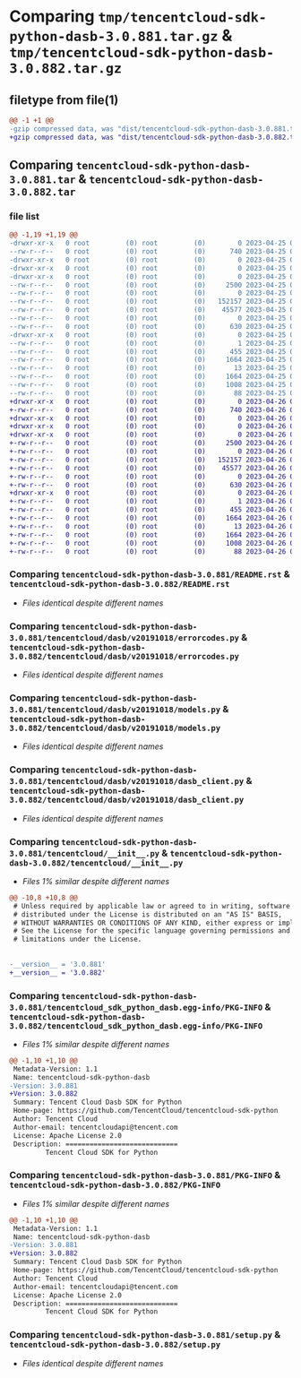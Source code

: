 # Comparing `tmp/tencentcloud-sdk-python-dasb-3.0.881.tar.gz` & `tmp/tencentcloud-sdk-python-dasb-3.0.882.tar.gz`

## filetype from file(1)

```diff
@@ -1 +1 @@
-gzip compressed data, was "dist/tencentcloud-sdk-python-dasb-3.0.881.tar", last modified: Tue Apr 25 00:34:55 2023, max compression
+gzip compressed data, was "dist/tencentcloud-sdk-python-dasb-3.0.882.tar", last modified: Wed Apr 26 03:14:15 2023, max compression
```

## Comparing `tencentcloud-sdk-python-dasb-3.0.881.tar` & `tencentcloud-sdk-python-dasb-3.0.882.tar`

### file list

```diff
@@ -1,19 +1,19 @@
-drwxr-xr-x   0 root         (0) root         (0)        0 2023-04-25 00:34:55.000000 tencentcloud-sdk-python-dasb-3.0.881/
--rw-r--r--   0 root         (0) root         (0)      740 2023-04-25 00:34:55.000000 tencentcloud-sdk-python-dasb-3.0.881/README.rst
-drwxr-xr-x   0 root         (0) root         (0)        0 2023-04-25 00:34:55.000000 tencentcloud-sdk-python-dasb-3.0.881/tencentcloud/
-drwxr-xr-x   0 root         (0) root         (0)        0 2023-04-25 00:34:55.000000 tencentcloud-sdk-python-dasb-3.0.881/tencentcloud/dasb/
-drwxr-xr-x   0 root         (0) root         (0)        0 2023-04-25 00:34:55.000000 tencentcloud-sdk-python-dasb-3.0.881/tencentcloud/dasb/v20191018/
--rw-r--r--   0 root         (0) root         (0)     2500 2023-04-25 00:34:55.000000 tencentcloud-sdk-python-dasb-3.0.881/tencentcloud/dasb/v20191018/errorcodes.py
--rw-r--r--   0 root         (0) root         (0)        0 2023-04-25 00:34:55.000000 tencentcloud-sdk-python-dasb-3.0.881/tencentcloud/dasb/v20191018/__init__.py
--rw-r--r--   0 root         (0) root         (0)   152157 2023-04-25 00:34:55.000000 tencentcloud-sdk-python-dasb-3.0.881/tencentcloud/dasb/v20191018/models.py
--rw-r--r--   0 root         (0) root         (0)    45577 2023-04-25 00:34:55.000000 tencentcloud-sdk-python-dasb-3.0.881/tencentcloud/dasb/v20191018/dasb_client.py
--rw-r--r--   0 root         (0) root         (0)        0 2023-04-25 00:34:55.000000 tencentcloud-sdk-python-dasb-3.0.881/tencentcloud/dasb/__init__.py
--rw-r--r--   0 root         (0) root         (0)      630 2023-04-25 00:34:55.000000 tencentcloud-sdk-python-dasb-3.0.881/tencentcloud/__init__.py
-drwxr-xr-x   0 root         (0) root         (0)        0 2023-04-25 00:34:55.000000 tencentcloud-sdk-python-dasb-3.0.881/tencentcloud_sdk_python_dasb.egg-info/
--rw-r--r--   0 root         (0) root         (0)        1 2023-04-25 00:34:55.000000 tencentcloud-sdk-python-dasb-3.0.881/tencentcloud_sdk_python_dasb.egg-info/dependency_links.txt
--rw-r--r--   0 root         (0) root         (0)      455 2023-04-25 00:34:55.000000 tencentcloud-sdk-python-dasb-3.0.881/tencentcloud_sdk_python_dasb.egg-info/SOURCES.txt
--rw-r--r--   0 root         (0) root         (0)     1664 2023-04-25 00:34:55.000000 tencentcloud-sdk-python-dasb-3.0.881/tencentcloud_sdk_python_dasb.egg-info/PKG-INFO
--rw-r--r--   0 root         (0) root         (0)       13 2023-04-25 00:34:55.000000 tencentcloud-sdk-python-dasb-3.0.881/tencentcloud_sdk_python_dasb.egg-info/top_level.txt
--rw-r--r--   0 root         (0) root         (0)     1664 2023-04-25 00:34:55.000000 tencentcloud-sdk-python-dasb-3.0.881/PKG-INFO
--rw-r--r--   0 root         (0) root         (0)     1008 2023-04-25 00:34:55.000000 tencentcloud-sdk-python-dasb-3.0.881/setup.py
--rw-r--r--   0 root         (0) root         (0)       88 2023-04-25 00:34:55.000000 tencentcloud-sdk-python-dasb-3.0.881/setup.cfg
+drwxr-xr-x   0 root         (0) root         (0)        0 2023-04-26 03:14:15.000000 tencentcloud-sdk-python-dasb-3.0.882/
+-rw-r--r--   0 root         (0) root         (0)      740 2023-04-26 03:14:15.000000 tencentcloud-sdk-python-dasb-3.0.882/README.rst
+drwxr-xr-x   0 root         (0) root         (0)        0 2023-04-26 03:14:15.000000 tencentcloud-sdk-python-dasb-3.0.882/tencentcloud/
+drwxr-xr-x   0 root         (0) root         (0)        0 2023-04-26 03:14:15.000000 tencentcloud-sdk-python-dasb-3.0.882/tencentcloud/dasb/
+drwxr-xr-x   0 root         (0) root         (0)        0 2023-04-26 03:14:15.000000 tencentcloud-sdk-python-dasb-3.0.882/tencentcloud/dasb/v20191018/
+-rw-r--r--   0 root         (0) root         (0)     2500 2023-04-26 03:14:15.000000 tencentcloud-sdk-python-dasb-3.0.882/tencentcloud/dasb/v20191018/errorcodes.py
+-rw-r--r--   0 root         (0) root         (0)        0 2023-04-26 03:14:15.000000 tencentcloud-sdk-python-dasb-3.0.882/tencentcloud/dasb/v20191018/__init__.py
+-rw-r--r--   0 root         (0) root         (0)   152157 2023-04-26 03:14:15.000000 tencentcloud-sdk-python-dasb-3.0.882/tencentcloud/dasb/v20191018/models.py
+-rw-r--r--   0 root         (0) root         (0)    45577 2023-04-26 03:14:15.000000 tencentcloud-sdk-python-dasb-3.0.882/tencentcloud/dasb/v20191018/dasb_client.py
+-rw-r--r--   0 root         (0) root         (0)        0 2023-04-26 03:14:15.000000 tencentcloud-sdk-python-dasb-3.0.882/tencentcloud/dasb/__init__.py
+-rw-r--r--   0 root         (0) root         (0)      630 2023-04-26 03:14:15.000000 tencentcloud-sdk-python-dasb-3.0.882/tencentcloud/__init__.py
+drwxr-xr-x   0 root         (0) root         (0)        0 2023-04-26 03:14:15.000000 tencentcloud-sdk-python-dasb-3.0.882/tencentcloud_sdk_python_dasb.egg-info/
+-rw-r--r--   0 root         (0) root         (0)        1 2023-04-26 03:14:15.000000 tencentcloud-sdk-python-dasb-3.0.882/tencentcloud_sdk_python_dasb.egg-info/dependency_links.txt
+-rw-r--r--   0 root         (0) root         (0)      455 2023-04-26 03:14:15.000000 tencentcloud-sdk-python-dasb-3.0.882/tencentcloud_sdk_python_dasb.egg-info/SOURCES.txt
+-rw-r--r--   0 root         (0) root         (0)     1664 2023-04-26 03:14:15.000000 tencentcloud-sdk-python-dasb-3.0.882/tencentcloud_sdk_python_dasb.egg-info/PKG-INFO
+-rw-r--r--   0 root         (0) root         (0)       13 2023-04-26 03:14:15.000000 tencentcloud-sdk-python-dasb-3.0.882/tencentcloud_sdk_python_dasb.egg-info/top_level.txt
+-rw-r--r--   0 root         (0) root         (0)     1664 2023-04-26 03:14:15.000000 tencentcloud-sdk-python-dasb-3.0.882/PKG-INFO
+-rw-r--r--   0 root         (0) root         (0)     1008 2023-04-26 03:14:15.000000 tencentcloud-sdk-python-dasb-3.0.882/setup.py
+-rw-r--r--   0 root         (0) root         (0)       88 2023-04-26 03:14:15.000000 tencentcloud-sdk-python-dasb-3.0.882/setup.cfg
```

### Comparing `tencentcloud-sdk-python-dasb-3.0.881/README.rst` & `tencentcloud-sdk-python-dasb-3.0.882/README.rst`

 * *Files identical despite different names*

### Comparing `tencentcloud-sdk-python-dasb-3.0.881/tencentcloud/dasb/v20191018/errorcodes.py` & `tencentcloud-sdk-python-dasb-3.0.882/tencentcloud/dasb/v20191018/errorcodes.py`

 * *Files identical despite different names*

### Comparing `tencentcloud-sdk-python-dasb-3.0.881/tencentcloud/dasb/v20191018/models.py` & `tencentcloud-sdk-python-dasb-3.0.882/tencentcloud/dasb/v20191018/models.py`

 * *Files identical despite different names*

### Comparing `tencentcloud-sdk-python-dasb-3.0.881/tencentcloud/dasb/v20191018/dasb_client.py` & `tencentcloud-sdk-python-dasb-3.0.882/tencentcloud/dasb/v20191018/dasb_client.py`

 * *Files identical despite different names*

### Comparing `tencentcloud-sdk-python-dasb-3.0.881/tencentcloud/__init__.py` & `tencentcloud-sdk-python-dasb-3.0.882/tencentcloud/__init__.py`

 * *Files 1% similar despite different names*

```diff
@@ -10,8 +10,8 @@
 # Unless required by applicable law or agreed to in writing, software
 # distributed under the License is distributed on an "AS IS" BASIS,
 # WITHOUT WARRANTIES OR CONDITIONS OF ANY KIND, either express or implied.
 # See the License for the specific language governing permissions and
 # limitations under the License.
 
 
-__version__ = '3.0.881'
+__version__ = '3.0.882'
```

### Comparing `tencentcloud-sdk-python-dasb-3.0.881/tencentcloud_sdk_python_dasb.egg-info/PKG-INFO` & `tencentcloud-sdk-python-dasb-3.0.882/tencentcloud_sdk_python_dasb.egg-info/PKG-INFO`

 * *Files 1% similar despite different names*

```diff
@@ -1,10 +1,10 @@
 Metadata-Version: 1.1
 Name: tencentcloud-sdk-python-dasb
-Version: 3.0.881
+Version: 3.0.882
 Summary: Tencent Cloud Dasb SDK for Python
 Home-page: https://github.com/TencentCloud/tencentcloud-sdk-python
 Author: Tencent Cloud
 Author-email: tencentcloudapi@tencent.com
 License: Apache License 2.0
 Description: ============================
         Tencent Cloud SDK for Python
```

### Comparing `tencentcloud-sdk-python-dasb-3.0.881/PKG-INFO` & `tencentcloud-sdk-python-dasb-3.0.882/PKG-INFO`

 * *Files 1% similar despite different names*

```diff
@@ -1,10 +1,10 @@
 Metadata-Version: 1.1
 Name: tencentcloud-sdk-python-dasb
-Version: 3.0.881
+Version: 3.0.882
 Summary: Tencent Cloud Dasb SDK for Python
 Home-page: https://github.com/TencentCloud/tencentcloud-sdk-python
 Author: Tencent Cloud
 Author-email: tencentcloudapi@tencent.com
 License: Apache License 2.0
 Description: ============================
         Tencent Cloud SDK for Python
```

### Comparing `tencentcloud-sdk-python-dasb-3.0.881/setup.py` & `tencentcloud-sdk-python-dasb-3.0.882/setup.py`

 * *Files identical despite different names*

